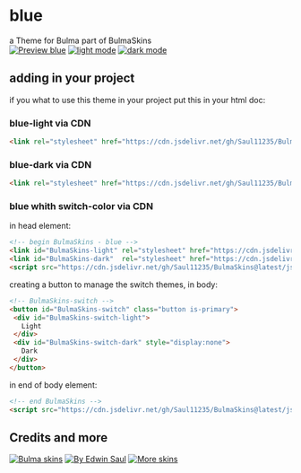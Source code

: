# blue            
a Theme for Bulma part of BulmaSkins             
[![ Preview blue ](https://img.shields.io/badge/-Preview_blue-red)](https://saul11235.github.io/BulmaSkins?skin=blue)
[![ light mode ](https://img.shields.io/badge/-light_mode-black)](https://saul11235.github.io/BulmaSkins?skin=blue&dark=false)
[![ dark mode ](https://img.shields.io/badge/-dark_mode-black)](https://saul11235.github.io/BulmaSkins?skin=blue&dark=true)
## adding in your project
if you what to use this theme in your project put this in your html doc:
### blue-light via CDN
```html
<link rel="stylesheet" href="https://cdn.jsdelivr.net/gh/Saul11235/BulmaSkins@latest/css/blue.light.css">
```
### blue-dark via CDN
```html
<link rel="stylesheet" href="https://cdn.jsdelivr.net/gh/Saul11235/BulmaSkins@latest/css/blue.dark.css">
```
### blue whith switch-color via CDN
in head element:
```html
<!-- begin BulmaSkins - blue -->
<link id="BulmaSkins-light" rel="stylesheet" href="https://cdn.jsdelivr.net/gh/Saul11235/BulmaSkins@latest/css/blue.light.css">
<link id="BulmaSkins-dark"  rel="stylesheet" href="https://cdn.jsdelivr.net/gh/Saul11235/BulmaSkins@latest/css/blue.dark.css">
<script src="https://cdn.jsdelivr.net/gh/Saul11235/BulmaSkins@latest/js/cdn/first.js"></script>
```
creating a button to manage the switch themes, in body:            
```html
<!-- BulmaSkins-switch -->
<button id="BulmaSkins-switch" class="button is-primary">
 <div id="BulmaSkins-switch-light">
   Light
 </div>
 <div id="BulmaSkins-switch-dark" style="display:none">
   Dark
 </div>
</button>
```
in end of body element:            
```html
<!-- end BulmaSkins -->
<script src="https://cdn.jsdelivr.net/gh/Saul11235/BulmaSkins@latest/js/cdn/last.js"></script>
```
## Credits and more 
[![Bulma skins](https://img.shields.io/badge/-Bulma_skins-blue)](https://saul11235.github.io/BulmaSkins/)
[![By Edwin Saul](https://img.shields.io/badge/-By_Edwin_Saul-black)](https://edwinsaul.com)
[![More skins](https://img.shields.io/badge/-More_skins-white)](https://github.com/Saul11235/BulmaSkins)
